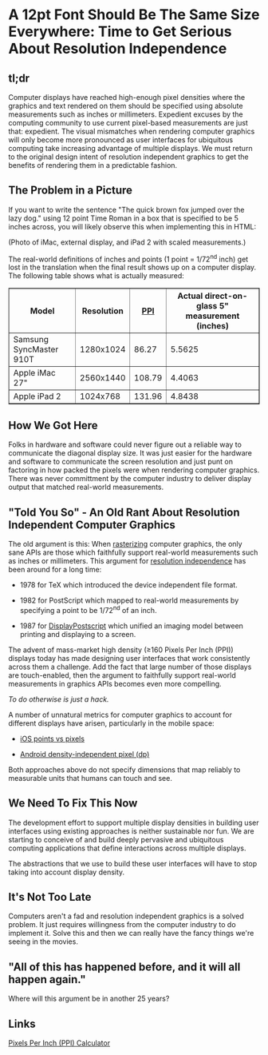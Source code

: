 # A 12pt Font Should Be The Same Size Everywhere: Time to Get Serious About Resolution Independence 

## tl;dr

Computer displays have reached high-enough pixel densities where the graphics and text rendered on them should be specified using absolute measurements such as inches or millimeters. Expedient excuses by the computing community to use current pixel-based measurements are just that: expedient. The visual mismatches when rendering computer graphics will only become more pronounced as user interfaces for ubiquitous computing take increasing advantage of multiple displays. We must return to the original design intent of resolution independent graphics to get the benefits of rendering them in a predictable fashion.

## The Problem in a Picture

If you want to write the sentence "The quick brown fox jumped over the lazy dog." using 12 point Time Roman in a box that is specified to be 5 inches across, you will likely observe this when implementing this in HTML:

(Photo of iMac, external display, and iPad 2 with scaled measurements.)

The real-world definitions of inches and points (1 point = 1/72<sup>nd</sup> inch) get lost in the translation when the final result shows up on a computer display. The following table shows what is actually measured:

<table width='100%' border='1'>
<tr>
  <th>Model</th>
  <th>Resolution</th>
  <th><a href='https://en.wikipedia.org/wiki/Pixels_per_inch'>PPI</a></th>
  <th>Actual direct-on-glass 5" measurement (inches)</th>
</tr>
<tr><td>Samsung SyncMaster 910T</td><td>1280x1024</td><td>86.27</td><td>5.5625</td></tr>
<tr><td>Apple iMac 27"</td><td>2560x1440</td><td>108.79</td><td>4.4063</td></tr>
<tr><td>Apple iPad 2</td><td>1024x768</td><td>131.96</td><td>4.8438</td></tr>
</table>

## How We Got Here

Folks in hardware and software could never figure out a reliable way to communicate the diagonal display size. It was just easier for the hardware and software to communicate the screen resolution and just punt on factoring in how packed the pixels were when rendering computer graphics. There was never committment by the computer industry to deliver display output that matched real-world measurements.

## "Told You So" - An Old Rant About Resolution Independent Computer Graphics 

The old argument is this: When [rasterizing](http://en.wikipedia.org/wiki/Rasterisation) computer graphics, the only sane APIs are those which faithfully support real-world measurements such as inches or millimeters. This argument for [resolution independence](http://en.wikipedia.org/wiki/Resolution_independence) has been around for a long time:

* 1978 for TeX which introduced the device independent file format.

* 1982 for PostScript which mapped to real-world measurements by specifying a point to be 1/72<sup>nd</sup> of an inch.

* 1987 for [DisplayPostscript](http://en.wikipedia.org/wiki/Display_PostScript) which unified an imaging model between printing and displaying to a screen. 

The advent of mass-market high density (&ge;160 Pixels Per Inch (PPI)) displays today has made designing user interfaces that work consistently across them a challenge. Add the fact that large number of those displays are touch-enabled, then the argument to faithfully support real-world measurements in graphics APIs becomes even more compelling.

*To do otherwise is just a hack.*

A number of unnatural metrics for computer graphics to account for different displays have arisen, particularly in the mobile space:

* [iOS points vs pixels](http://developer.apple.com/library/ios/#documentation/windowsviews/conceptual/viewpg_iphoneos/WindowsandViews/WindowsandViews.html)

* [Android density-independent pixel (dp)](http://developer.android.com/guide/practices/screens_support.html)

Both approaches above do not specify dimensions that map reliably to measurable units that humans can touch and see. 

## We Need To Fix This Now

The development effort to support multiple display densities in building user interfaces using existing approaches is neither sustainable nor fun. We are starting to conceive of and build deeply pervasive and ubiquitous computing applications that define interactions across multiple displays.

The abstractions that we use to build these user interfaces will have to stop taking into account display density.

## It's Not Too Late

Computers aren't a fad and resolution independent graphics is a solved problem. It just requires willingness from the computer industry to do implement it. Solve this and then we can really have the fancy things we're seeing in the movies.

## "All of this has happened before, and it will all happen again."

Where will this argument be in another 25 years?

## Links

[Pixels Per Inch (PPI) Calculator](http://members.ping.de/~sven/dpi.html)


